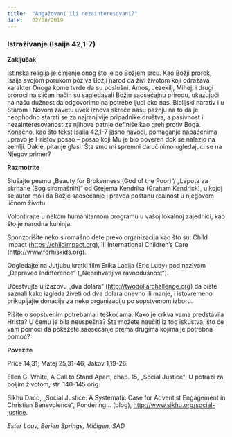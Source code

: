 ```yaml
---
title:  "Angažovani ili nezainteresovani?"
date:   02/08/2019
---
```


### Istraživanje  (Isaija 42,1-7)

**Zaključak**

Istinska religija je činjenje onog što je po Božjem srcu. Kao Božji prorok, Isaija svojom porukom poziva Božji narod da živi životom koji odražava karakter Onoga kome tvrde da su poslušni.  Amos, Jezekilj, Mihej, i drugi proroci na sličan način su sagledavali Božju saosećajnu prirodu, ukazujući na našu dužnost da odgovorimo na potrebe ljudi oko nas. Biblijski narativ i u Starom i Novom zavetu uvek iznova skreće našu pažnju na to da je neophodno starati se za najranjivije pripadnike društva, a pasivnost i nezainteresovanost za njihove patnje definiše kao greh protiv Boga. Konačno, kao što tekst Isaija 42,1-7 jasno navodi, pomaganje napaćenima upravo je Hristov posao – posao koji Mu je bio poveren dok se nalazio na zemlji. Dakle, pitanje glasi: Šta smo mi spremni da učinimo ugledajući se na Njegov primer?

**Razmotrite**

Slušajte pesmu „Beauty for Brokenness (God of the Poor)“/ „Lepota za skrhane (Bog siromašnih)“ od Grejema Kendrika (Graham Kendrick), u kojoj se autor moli da Božje saosećanje i pravda postanu realnost u njegovom ličnom životu.

Volontirajte u nekom humanitarnom programu u vašoj lokalnoj zajednici, kao što je narodna kuhinja.

Sponzorišite neko siromašno dete preko organizacija kao što su: Child Impact (https://childimpact.org), ili International Children’s Care (http://www.forhiskids.org).

Odgledajte na Jutjubu kratki film Erika Ladija (Eric Ludy) pod nazivom „Depraved Indifference“ („Neprihvatljiva ravnodušnost“).

Učestvujte u izazovu „dva dolara“ (http://twodollarchallenge.org) da biste saznali kako izgleda živeti od dva dolara dnevno ili manje, i istovremeno prikupljajte donacije za neku organizaciju po sopstvenom izboru.

Pišite o sopstvenim potrebama i teškoćama. Kako je crkva vama predstavila Hrista? U čemu je bila neuspešna? Šta možete naučiti iz tog iskustva, što će vam pomoći da pokažete saosećanje prema drugima kojima je potrebna pomoć?

**Povežite**

Priče 14,31; Matej 25,31-46; Jakov 1,19-26.

Ellen G. White, A Call to Stand Apart, chap. 15, „Social Justice“; U potrazi za boljim životom, str. 140-145 orig.

Sikhu Daco, „Social Justice: A Systematic Case for Adventist Engagement in Christian Benevolence“, Pondering... (blog), http://www.sikhu.org/social-justice.

*Ester Louv, Berien Springs, Mičigen, SAD*
